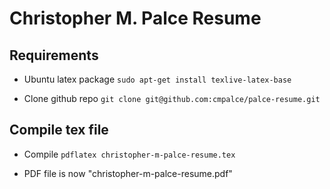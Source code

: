 # Christopher M. Palce Resume

## Requirements

- Ubuntu latex package
  ```sudo apt-get install texlive-latex-base```

- Clone github repo
  ```git clone git@github.com:cmpalce/palce-resume.git```

## Compile tex file

- Compile
   ```pdflatex christopher-m-palce-resume.tex```

- PDF file is now "christopher-m-palce-resume.pdf"


